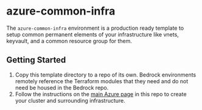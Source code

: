 # azure-common-infra

The `azure-common-infra` environment is a production ready template to setup common permanent elements of your infrastructure like vnets, keyvault, and a common resource group for them.

## Getting Started

1. Copy this template directory to a repo of its own. Bedrock environments remotely reference the Terraform modules that they need and do not need be housed in the Bedrock repo.
2. Follow the instructions on the [main Azure page](../../azure) in this repo to create your cluster and surrounding infrastructure.
